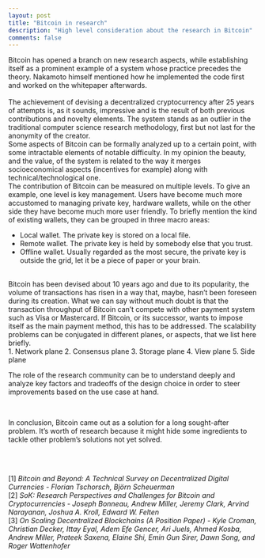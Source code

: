 ```yaml
---
layout: post
title: "Bitcoin in research"
description: "High level consideration about the research in Bitcoin"
comments: false
---
```


Bitcoin has opened a branch on new research aspects, while establishing itself as a prominent example of a system whose practice precedes the theory. Nakamoto himself mentioned how he implemented the code first and worked on the whitepaper afterwards. 
<br>	
The achievement of devising a decentralized cryptocurrency after 25 years of attempts is, as it sounds, impressive and is the result of both previous contributions and novelty elements.
The system stands as an outlier in the traditional computer science research methodology, first but not last for the anonymity of the creator. 
<br>
Some aspects of Bitcoin can be formally analyzed up to a certain point, with some intractable elements of notable difficulty. In my opinion the beauty, and the value, of the system is related to the way it merges socioeconomical aspects (incentives for example) along with technical/technological one.
<br>
The contribution of Bitcoin can be measured on multiple levels. To give an example, one level is key management. Users have become much more accustomed to managing private key, hardware wallets, while on the other side they have become much more user friendly.
To briefly mention the kind of existing wallets, they can be grouped in three macro areas:
* Local wallet. The private key is stored on a local file.
* Remote wallet. The private key is held by somebody else that you trust. 
* Offline wallet. Usually regarded as the most secure, the private key is outside the grid, let it be a piece of paper or your brain.
<br>
Bitcoin has been devised about 10 years ago and due to its popularity, the volume of transactions has risen in a way that, maybe, hasn’t been foreseen during its creation. What we can say without much doubt is that the transaction throughput of Bitcoin can’t compete with other payment system such as Visa or Mastercard. If Bitcoin, or its successor, wants to impose itself as the main payment method, this has to be addressed.
The scalability problems can be conjugated in different planes, or aspects, that we list here briefly.
<br>
1.	Network plane
2.	Consensus plane
3.	Storage plane
4.	View plane 
5.	Side plane

<bf>

The role of the research community can be to understand deeply and analyze key factors and tradeoffs of the design choice in order to steer improvements based on the use case at hand.

<br>

In conclusion, Bitcoin came out as a solution for a long sought-after problem. It’s worth of research because it might hide some ingredients to tackle other problem’s solutions not yet solved.

<br>
<br>

[1] <i>Bitcoin and Beyond: A Technical Survey on Decentralized Digital Currencies - Florian Tschorsch, Björn Scheuerman</i>
<br>
[2] <i>SoK: Research Perspectives and Challenges for Bitcoin and Cryptocurrencies - Joseph Bonneau, Andrew Miller, Jeremy Clark, Arvind Narayanan, Joshua A. Kroll, Edward W. Felten</i>
<br>
[3] <i>On Scaling Decentralized Blockchains (A Position Paper) - Kyle Croman, Christian Decker, Ittay Eyal, Adem Efe Gencer, Ari Juels, Ahmed Kosba, Andrew Miller, Prateek Saxena, Elaine Shi, Emin Gun Sirer, Dawn Song, and Roger Wattenhofer</i>

